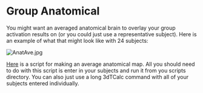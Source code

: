 # Group Anatomical

You might want an averaged anatomical brain to overlay your group activation results on (or you could just use a representative subject). Here is an example of what that might look like with 24 subjects:

![AnatAve.jpg]()

[Here]() is a script for making an average anatomical map. All you should need to do with this script is enter in your subjects and run it from you scripts directory. You can also just use a long 3dTCalc command with all of your subjects entered individually.
